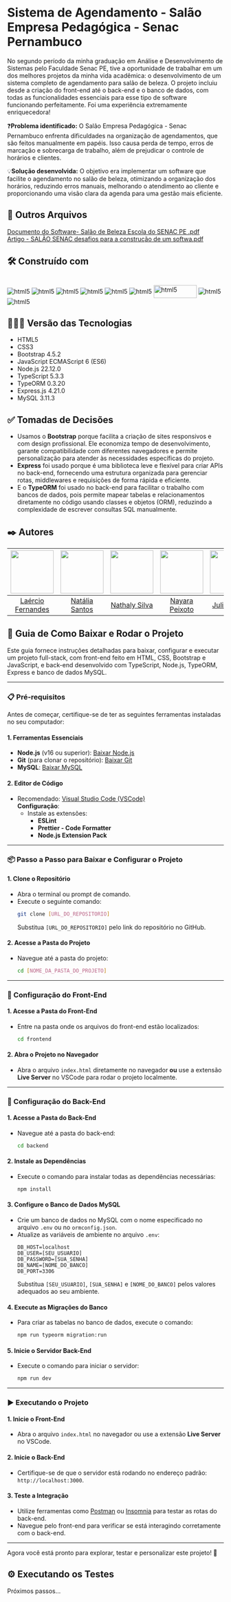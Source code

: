 # Sistema de Agendamento - Salão Empresa Pedagógica - Senac Pernambuco
No segundo período da minha graduação em Análise e Desenvolvimento de Sistemas pelo Faculdade Senac PE, tive a oportunidade de trabalhar em um dos melhores projetos da minha vida acadêmica: o desenvolvimento de um sistema completo de agendamento para salão de beleza. O projeto incluiu desde a criação do front-end até o back-end e o banco de dados, com todas as funcionalidades essenciais para esse tipo de software funcionando perfeitamente. Foi uma experiência extremamente enriquecedora!

❓**Problema identificado:**
O Salão Empresa Pedagógica - Senac Pernambuco enfrenta dificuldades na organização de agendamentos, que são feitos manualmente em papéis. Isso causa perda de tempo, erros de marcação e sobrecarga de trabalho, além de prejudicar o controle de horários e clientes.

💡**Solução desenvolvida:**
O objetivo era implementar um software que facilite o agendamento no salão de beleza, otimizando a organização dos horários, reduzindo erros manuais, melhorando o atendimento ao cliente e proporcionando uma visão clara da agenda para uma gestão mais eficiente.

## 📂 Outros Arquivos 

[Documento do Software- Salão de Beleza Escola do SENAC PE .pdf](https://github.com/user-attachments/files/18417216/Documento.do.Software-.Salao.de.Beleza.Escola.do.SENAC.PE.pdf)
<br>
[Artigo - SALÃO SENAC desafios para a construção de um softwa.pdf](https://github.com/user-attachments/files/18417223/Artigo.-.SALAO.SENAC.desafios.para.a.construcao.de.um.softwa.pdf)

## 🛠️ Construído com

<div style="display: inline-block"><br/>
  <img align="center" alt="html5" src="https://img.shields.io/badge/HTML5-E34F26?style=for-the-badge&logo=html5&logoColor=white" /> 
  <img align="center" alt="html5" src="https://img.shields.io/badge/CSS3-1572B6?style=for-the-badge&logo=css3&logoColor=white" />
  <img align="center" alt="html5" src="https://img.shields.io/badge/Bootstrap-563D7C?style=for-the-badge&logo=bootstrap&logoColor=white" />
  <img align="center" alt="html5" src="https://img.shields.io/badge/JavaScript-F7DF1E?style=for-the-badge&logo=javascript&logoColor=black" />
  <img align="center" alt="html5" src="https://img.shields.io/badge/Node.js-43853D?style=for-the-badge&logo=node.js&logoColor=white" />
  <img align="center" alt="html5" src="https://img.shields.io/badge/TypeScript-007ACC?style=for-the-badge&logo=typescript&logoColor=white" />
  <img align="center" width="100px" height="30px" alt="html5" src="https://github.com/user-attachments/assets/b8f39f41-690d-4d8d-b546-d9e98187929d" />
  <img align="center" alt="html5" src="https://img.shields.io/badge/Express.js-404D59?style=for-the-badge" />
  <img align="center" alt="html5" src="https://img.shields.io/badge/MySQL-00000F?style=for-the-badge&logo=mysql&logoColor=white" />
</div><br/>

## 👨🏽‍💻 Versão das Tecnologias

* HTML5
* CSS3
* Bootstrap 4.5.2
* JavaScript ECMAScript 6 (ES6)
* Node.js 22.12.0
* TypeScript 5.3.3
* TypeORM 0.3.20
* Express.js 4.21.0
* MySQL 3.11.3

## ✅ Tomadas de Decisões
* Usamos o **Bootstrap** porque facilita a criação de sites responsivos e com design profissional. Ele economiza tempo de desenvolvimento, garante compatibilidade com diferentes navegadores e permite personalização para atender às necessidades específicas do projeto.
* **Express** foi usado porque é uma biblioteca leve e flexível para criar APIs no back-end, fornecendo uma estrutura organizada para gerenciar rotas, middlewares e requisições de forma rápida e eficiente.
* E o **TypeORM** foi usado no back-end para facilitar o trabalho com bancos de dados, pois permite mapear tabelas e relacionamentos diretamente no código usando classes e objetos (ORM), reduzindo a complexidade de escrever consultas SQL manualmente.

## ✒️ Autores

| <img src="https://github.com/fernandesmelo/carona-solidaria/assets/113717317/1d3daac1-3d6a-40d6-b755-09d583ce392f" width="100" height="100" /> | <img src="https://github.com/user-attachments/assets/fa917b45-5cf7-4198-a42d-35340e41dacb" width="100" height="100" /> | <img src="https://github.com/user-attachments/assets/38bbd5a0-edc1-411a-aa45-7f15a384f9be" width="100" height="100" /> | <img src="https://github.com/user-attachments/assets/b5e40e9f-f5bb-4720-90a0-198ae903ae0b" width="100" height="100" /> | <img src="https://github.com/user-attachments/assets/166ff03a-eec7-45d4-b485-6cf55c264973" height="100" /> | <img src="https://github.com/user-attachments/assets/db9cc241-da0f-4df7-8f17-5a6baebdccab" width="100" height="100" /> |
|:-------------------------------------------------------:|:-------------------------------------------------------:|:-------------------------------------------------------:|:-------------------------------------------------------:|:-------------------------------------------------------:|:-------------------------------------------------------:|
| [Laércio Fernandes](https://www.linkedin.com/in/laercio-fernandes/) | [Natália Santos](https://www.linkedin.com/in/natalia-bento-364b2b235/) | [Nathaly Silva](https://www.linkedin.com/in/nathalyoliveira10/) | [Nayara Peixoto](https://www.linkedin.com/in/nayara-peixoto-64525b23b/) | [Juliana Reis](https://www.linkedin.com/in/juliana-reis-a9394b305/) | [Matheus Bezerra](https://www.linkedin.com/in/matheus-bzrr/) | 

## 🚀 Guia de Como Baixar e Rodar o Projeto

Este guia fornece instruções detalhadas para baixar, configurar e executar um projeto full-stack, com front-end feito em HTML, CSS, Bootstrap e JavaScript, e back-end desenvolvido com TypeScript, Node.js, TypeORM, Express e banco de dados MySQL.

---

### 📋 Pré-requisitos

Antes de começar, certifique-se de ter as seguintes ferramentas instaladas no seu computador:

#### 1. Ferramentas Essenciais
- **Node.js** (v16 ou superior): [Baixar Node.js](https://nodejs.org/)
- **Git** (para clonar o repositório): [Baixar Git](https://git-scm.com/)
- **MySQL**: [Baixar MySQL](https://dev.mysql.com/downloads/mysql/)

#### 2. Editor de Código
- Recomendado: [Visual Studio Code (VSCode)](https://code.visualstudio.com/download)  
  **Configuração**:
  - Instale as extensões:
    - **ESLint**
    - **Prettier - Code Formatter**
    - **Node.js Extension Pack**

---

### 📦 Passo a Passo para Baixar e Configurar o Projeto

#### 1. Clone o Repositório
- Abra o terminal ou prompt de comando.
- Execute o seguinte comando:
  ```bash
  git clone [URL_DO_REPOSITORIO]
  ```
  Substitua `[URL_DO_REPOSITORIO]` pelo link do repositório no GitHub.

#### 2. Acesse a Pasta do Projeto
- Navegue até a pasta do projeto:
  ```bash
  cd [NOME_DA_PASTA_DO_PROJETO]
  ```

---

### 🔧 Configuração do Front-End

#### 1. Acesse a Pasta do Front-End
- Entre na pasta onde os arquivos do front-end estão localizados:
  ```bash
  cd frontend
  ```

#### 2. Abra o Projeto no Navegador
- Abra o arquivo `index.html` diretamente no navegador **ou** use a extensão **Live Server** no VSCode para rodar o projeto localmente.

---

### 🔧 Configuração do Back-End

#### 1. Acesse a Pasta do Back-End
- Navegue até a pasta do back-end:
  ```bash
  cd backend
  ```

#### 2. Instale as Dependências
- Execute o comando para instalar todas as dependências necessárias:
  ```bash
  npm install
  ```

#### 3. Configure o Banco de Dados MySQL
- Crie um banco de dados no MySQL com o nome especificado no arquivo `.env` ou no `ormconfig.json`.
- Atualize as variáveis de ambiente no arquivo `.env`:
  ```env
  DB_HOST=localhost
  DB_USER=[SEU_USUARIO]
  DB_PASSWORD=[SUA_SENHA]
  DB_NAME=[NOME_DO_BANCO]
  DB_PORT=3306
  ```
  Substitua `[SEU_USUARIO]`, `[SUA_SENHA]` e `[NOME_DO_BANCO]` pelos valores adequados ao seu ambiente.

#### 4. Execute as Migrações do Banco
- Para criar as tabelas no banco de dados, execute o comando:
  ```bash
  npm run typeorm migration:run
  ```

#### 5. Inicie o Servidor Back-End
- Execute o comando para iniciar o servidor:
  ```bash
  npm run dev
  ```

---

### ▶️ Executando o Projeto

#### 1. Inicie o Front-End
- Abra o arquivo `index.html` no navegador ou use a extensão **Live Server** no VSCode.

#### 2. Inicie o Back-End
- Certifique-se de que o servidor está rodando no endereço padrão: `http://localhost:3000`.

#### 3. Teste a Integração
- Utilize ferramentas como [Postman](https://www.postman.com/) ou [Insomnia](https://insomnia.rest/) para testar as rotas do back-end.
- Navegue pelo front-end para verificar se está interagindo corretamente com o back-end.

---

Agora você está pronto para explorar, testar e personalizar este projeto! 🎉

## ⚙️ Executando os Testes
Próximos passos...
